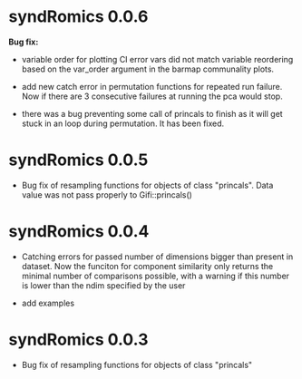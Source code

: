 # syndRomics 0.0.6

**Bug fix:** 

* variable order for plotting CI error vars did not match variable reordering based on the var_order argument in the barmap communality plots.

* add new catch error in permutation functions for repeated run failure. Now if there are 3 consecutive failures at running the pca would stop.

* there was a bug preventing some call of princals to finish as it will get stuck in an loop during permutation. It has been fixed.

# syndRomics 0.0.5

- Bug fix of resampling functions for objects of class "princals". Data value was not pass properly to Gifi::princals()

# syndRomics 0.0.4

- Catching errors for passed number of dimensions bigger than present in dataset. Now the funciton for component similarity only returns the minimal number of comparisons possible, with a warning if this number is lower than the ndim specified by the user

- add examples

# syndRomics 0.0.3

- Bug fix of resampling functions for objects of class "princals"
